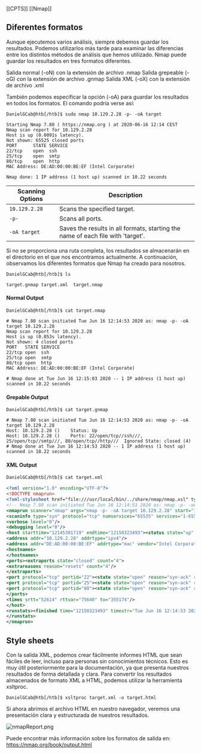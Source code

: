 [[CPTS]] [[Nmap]]

## Diferentes formatos

Aunque ejecutemos varios análisis, siempre debemos guardar los resultados. Podemos utilizarlos más tarde para examinar las diferencias entre los distintos métodos de análisis que hemos utilizado. Nmap puede guardar los resultados en tres formatos diferentes.

<span class="texto-verde">Salida normal (-oN)</span> con la extensión de archivo .nmap
<span class="texto-verde">Salida grepeable (-oG)</span> con la extensión de archivo .gnmap
<span class="texto-verde">Salida XML (-oX)</span> con la extensión de archivo .xml

También podemos especificar la opción (-oA) para guardar los resultados en todos los formatos. El comando podría verse así:

```shell
DanielGCab@htb[/htb]$ sudo nmap 10.129.2.28 -p- -oA target

Starting Nmap 7.80 ( https://nmap.org ) at 2020-06-16 12:14 CEST
Nmap scan report for 10.129.2.28
Host is up (0.0091s latency).
Not shown: 65525 closed ports
PORT      STATE SERVICE
22/tcp    open  ssh
25/tcp    open  smtp
80/tcp    open  http
MAC Address: DE:AD:00:00:BE:EF (Intel Corporate)

Nmap done: 1 IP address (1 host up) scanned in 10.22 seconds
```

| **Scanning Options** | **Description**                                                                 |
| -------------------- | ------------------------------------------------------------------------------- |
| `10.129.2.28`        | Scans the specified target.                                                     |
| `-p-`                | Scans all ports.                                                                |
| `-oA target`         | Saves the results in all formats, starting the name of each file with 'target'. |


Si no se proporciona una ruta completa, los resultados se almacenarán en el directorio en el que nos encontramos actualmente. A continuación, observamos los diferentes formatos que Nmap ha creado para nosotros.

```shell
DanielGCab@htb[/htb]$ ls

target.gnmap target.xml  target.nmap
```

#### Normal Output

```shell
DanielGCab@htb[/htb]$ cat target.nmap

# Nmap 7.80 scan initiated Tue Jun 16 12:14:53 2020 as: nmap -p- -oA target 10.129.2.28
Nmap scan report for 10.129.2.28
Host is up (0.053s latency).
Not shown: 4 closed ports
PORT   STATE SERVICE
22/tcp open  ssh
25/tcp open  smtp
80/tcp open  http
MAC Address: DE:AD:00:00:BE:EF (Intel Corporate)

# Nmap done at Tue Jun 16 12:15:03 2020 -- 1 IP address (1 host up) scanned in 10.22 seconds
```

#### Grepable Output

```shell
DanielGCab@htb[/htb]$ cat target.gnmap

# Nmap 7.80 scan initiated Tue Jun 16 12:14:53 2020 as: nmap -p- -oA target 10.129.2.28
Host: 10.129.2.28 ()	Status: Up
Host: 10.129.2.28 ()	Ports: 22/open/tcp//ssh///, 25/open/tcp//smtp///, 80/open/tcp//http///	Ignored State: closed (4)
# Nmap done at Tue Jun 16 12:14:53 2020 -- 1 IP address (1 host up) scanned in 10.22 seconds
```

#### XML Output

```xml
DanielGCab@htb[/htb]$ cat target.xml

<?xml version="1.0" encoding="UTF-8"?>
<!DOCTYPE nmaprun>
<?xml-stylesheet href="file:///usr/local/bin/../share/nmap/nmap.xsl" type="text/xsl"?>
<!-- Nmap 7.80 scan initiated Tue Jun 16 12:14:53 2020 as: nmap -p- -oA target 10.129.2.28 -->
<nmaprun scanner="nmap" args="nmap -p- -oA target 10.129.2.28" start="12145301719" startstr="Tue Jun 16 12:15:03 2020" version="7.80" xmloutputversion="1.04">
<scaninfo type="syn" protocol="tcp" numservices="65535" services="1-65535"/>
<verbose level="0"/>
<debugging level="0"/>
<host starttime="12145301719" endtime="12150323493"><status state="up" reason="arp-response" reason_ttl="0"/>
<address addr="10.129.2.28" addrtype="ipv4"/>
<address addr="DE:AD:00:00:BE:EF" addrtype="mac" vendor="Intel Corporate"/>
<hostnames>
</hostnames>
<ports><extraports state="closed" count="4">
<extrareasons reason="resets" count="4"/>
</extraports>
<port protocol="tcp" portid="22"><state state="open" reason="syn-ack" reason_ttl="64"/><service name="ssh" method="table" conf="3"/></port>
<port protocol="tcp" portid="25"><state state="open" reason="syn-ack" reason_ttl="64"/><service name="smtp" method="table" conf="3"/></port>
<port protocol="tcp" portid="80"><state state="open" reason="syn-ack" reason_ttl="64"/><service name="http" method="table" conf="3"/></port>
</ports>
<times srtt="52614" rttvar="75640" to="355174"/>
</host>
<runstats><finished time="12150323493" timestr="Tue Jun 16 12:14:53 2020" elapsed="10.22" summary="Nmap done at Tue Jun 16 12:15:03 2020; 1 IP address (1 host up) scanned in 10.22 seconds" exit="success"/><hosts up="1" down="0" total="1"/>
</runstats>
</nmaprun>
```

## Style sheets

Con la salida XML, podemos crear fácilmente informes HTML que sean fáciles de leer, incluso para personas sin conocimientos técnicos. Esto es muy útil posteriormente para la documentación, ya que presenta nuestros resultados de forma detallada y clara. Para convertir los resultados almacenados de formato XML a HTML, podemos utilizar la herramienta xsltproc.

```shell
DanielGCab@htb[/htb]$ xsltproc target.xml -o target.html
```

Si ahora abrimos el archivo HTML en nuestro navegador, veremos una presentación clara y estructurada de nuestros resultados.

![nmapReport.png](assets/nmapReport.png)

Puede encontrar más información sobre los formatos de salida en: https://nmap.org/book/output.html